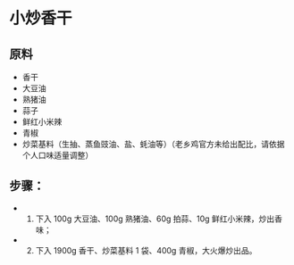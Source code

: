 # 小炒香干

## 原料
- 香干
- 大豆油
- 熟猪油
- 蒜子
- 鲜红小米辣
- 青椒
- 炒菜基料（生抽、蒸鱼豉油、盐、蚝油等）（老乡鸡官方未给出配比，请依据个人口味适量调整）

## 步骤：
- 1. 下入 100g 大豆油、100g 熟猪油、60g 拍蒜、10g 鲜红小米辣，炒出香味；
- 2. 下入 1900g 香干、炒菜基料 1 袋、400g 青椒，大火爆炒出品。